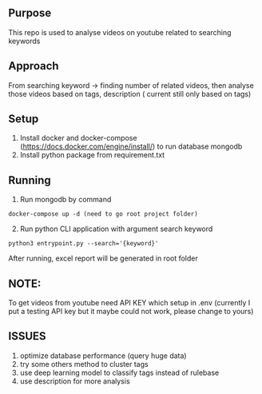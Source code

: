 ## Purpose
This repo is used to analyse videos on youtube related to searching keywords

## Approach
From searching keyword -> finding number of related videos, then analyse those videos based on tags, description ( current still only based on tags)

## Setup
1. Install docker and docker-compose (https://docs.docker.com/engine/install/) to run database mongodb
2. Install python package from requirement.txt

## Running
1. Run mongodb by command

`docker-compose up -d (need to go root project folder)
`

2. Run python CLI application with argument search keyword

`python3 entrypoint.py --search='{keyword}'
`

After running, excel report will be generated in root folder

## NOTE:
To get videos from youtube need API KEY which setup in .env (currently I put a testing API key but it maybe could not work, please change to yours)

## ISSUES
1. optimize database performance (query huge data)
2. try some others method to cluster tags
3. use deep learning model to classify tags instead of rulebase
4. use description for more analysis